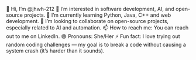 👋 Hi, I’m @jhwh-212
👀 I’m interested in software development, AI, and open-source projects.
🌱 I’m currently learning Python, Java, C++ and web development.
💞️ I’m looking to collaborate on open-source projects, especially related to AI and automation.
📫 How to reach me: You can reach out to me on LinkedIn.
😄 Pronouns: She/Her
⚡ Fun fact: I love trying out random coding challenges — my goal is to break a code without causing a system crash (it’s harder than it sounds).
